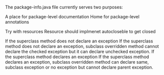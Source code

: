 The package-info.java file currently serves two purposes:

A place for package-level documentation
Home for package-level annotations


Try with resources
	Resource should implmenet autocloseble to get closed
	
	
If the superclass method does not declare an exception
	If the superclass method does not declare an exception, subclass overridden method cannot declare the checked exception but it can declare unchecked exception.
If the superclass method declares an exception
	If the superclass method declares an exception, subclass overridden method can declare same, subclass exception or no exception but cannot declare parent exception.